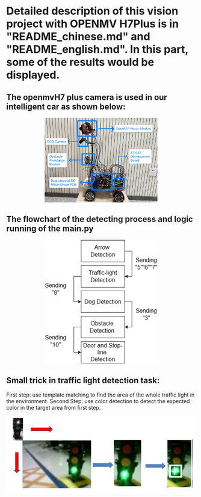 # Detailed description of this vision project with OPENMV H7Plus is in "README_chinese.md" and "README_english.md". In this part, some of the results would be displayed.
## The openmvH7 plus camera is used in our intelligent car as shown below:
<div align="center">
    <img src="https://raw.githubusercontent.com/ICscholar/OpenMV-Autonomous-Vision/main/images%20for%20README/system_link.png" alt="System Link Diagram" width="300"/>
</div>

## The flowchart of the detecting process and logic running of the main.py
<div align="center">
    <img src="https://raw.githubusercontent.com/ICscholar/OpenMV-Autonomous-Vision/main/images%20for%20README/flowchart.png" alt="Flowchart" width="300"/>
</div>

## Small trick in traffic light detection task: 
First step: use template matching to find the area of the whole traffic light in the environment. 
Second Step: use color detection to detect the expected color in the target area from first step. 
<div align="center">
    <img src="https://github.com/ICscholar/OpenMV-Autonomous-Vision/blob/main/images%20for%20README/traffic_light_detect.png" alt="Flowchart" width="600"/>
</div>
 
